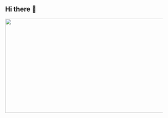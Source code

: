 ## Hi there 👋

<a href="https://www.gitanimals.org/en_US?utm_medium=image&utm_source=bjs2xodnjs&utm_content=farm">
<img
  src="https://render.gitanimals.org/farms/bjs2xodnjs"
  width="600"
  height="300"
/>
</a>
  
<!--
**bjs2xodnjs/bjs2xodnjs** is a ✨ _special_ ✨ repository because its `README.md` (this file) appears on your GitHub profile.

Here are some ideas to get you started:

- 🔭 I’m currently working on ...
- 🌱 I’m currently learning ...
- 👯 I’m looking to collaborate on ...
- 🤔 I’m looking for help with ...
- 💬 Ask me about ...
- 📫 How to reach me: ...
- 😄 Pronouns: ...
- ⚡ Fun fact: ...
-->

